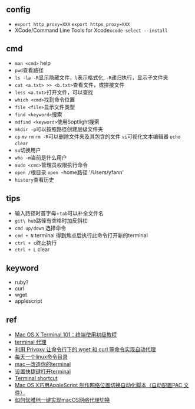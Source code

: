 
## config
+ `export http_proxy=XXX` `export https_proxy=XXX`
+ XCode/Command Line Tools for Xcode`xcode-select --install`

## cmd

+ `man <cmd>` help
+ `pwd`查看路径
+ `ls -la -R`显示隐藏文件，`l`表示格式化, `-R`递归执行，显示子文件夹
+ `cat <a.txt> >> <b.txt>`查看文件，或拼接文件
+ `less <a.txt>`打开文件，可以查找
+ `which <cmd>`找到命令位置
+ `file <file>`显示文件类型
+ `find <keyword>`搜索
+ `mdfind <keyword>`使用Soptlight搜索
+ `mkdir -p`可以按照路径创建层级文件夹
+ `cp` `mv` `rm` `rm -R`可以删除文件夹及其包含的文件 `vi`可视化文本编辑器 `echo` `clear`
+ `su`切换用户
+ `who -m`当前是什么用户
+ `sudo <cmd>`管理员权限执行命令
+ `open /`根目录  `open ~`home路径 '/Users/yfann'
+ `history`查看历史

## tips

+ 输入路径时首字母+`tab`可以补全文件名
+ `git\ hub`路径有空格时加反斜杠
+ `cmd up/down` 选择命令
+ `cmd + N` terminal 得到焦点后执行此命令打开新的terminal
+ `ctrl + c`终止执行
+ `ctrl + L` clear

## keyword
+ ruby?
+ curl
+ wget
+ applescript

## ref
+ [Mac OS X Terminal 101：终端使用初级教程](https://www.renfei.org/blog/mac-os-x-terminal-101.html)
+ [terminal 代理](https://blog.csdn.net/u011537073/article/details/71125571)
+ [利用 Privoxy 让命令行下的 wget 和 curl 等命令实现自动代理](https://fengqi.me/unix/328.html)
+ [每天一个linux命令目录](https://www.cnblogs.com/peida/archive/2012/12/05/2803591.html)
+ [mac－改造你的terminal](https://www.jianshu.com/p/bb1c97269b11)
+ [设置快捷键打开terminal](https://jingyan.baidu.com/article/20b68a88832140796cec623d.html)
+ [Terminal shortcut](https://support.apple.com/zh-cn/guide/terminal/trmlshtcts/mac)
+ [Mac OS X巧用AppleScript 制作网络位置切换自动化脚本（自动配置PAC 文件）](https://devework.com/automatic-proxy-configuration-pac-applescript.html)
+ [如何优雅地一键实现macOS网络代理切换](https://zhuanlan.zhihu.com/p/23910924)